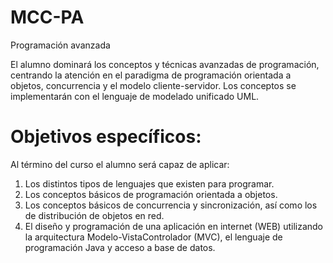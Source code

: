 # MCC-PA
Programación avanzada

El alumno dominará los conceptos y técnicas avanzadas de programación, centrando la atención en el paradigma de
programación orientada a objetos, concurrencia y el modelo cliente-servidor. Los conceptos se implementarán con el
lenguaje de modelado unificado UML.

# Objetivos específicos:
Al término del curso el alumno será capaz de aplicar:
1. Los distintos tipos de lenguajes que existen para programar.
2. Los conceptos básicos de programación orientada a objetos.
3. Los conceptos básicos de concurrencia y sincronización, así como los de distribución de objetos en red.
4. El diseño y programación de una aplicación en internet (WEB) utilizando la arquitectura Modelo-VistaControlador (MVC), el lenguaje de programación Java y acceso a base de datos.


